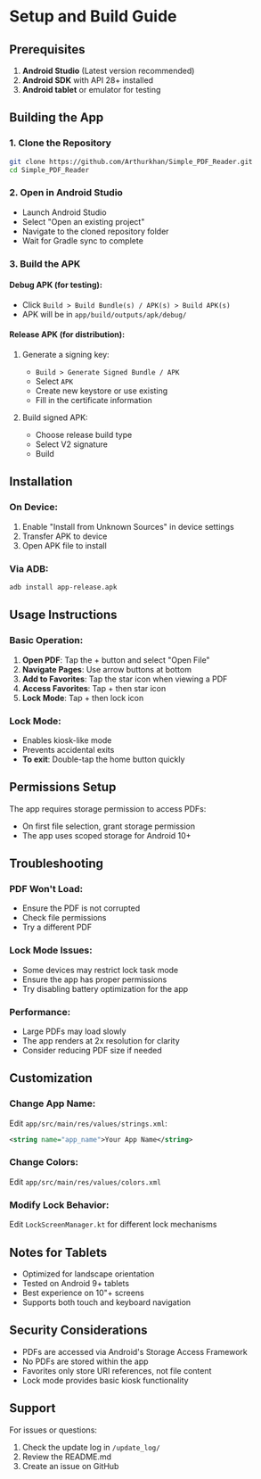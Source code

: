 # Setup and Build Guide

## Prerequisites

1. **Android Studio** (Latest version recommended)
2. **Android SDK** with API 28+ installed
3. **Android tablet** or emulator for testing

## Building the App

### 1. Clone the Repository
```bash
git clone https://github.com/Arthurkhan/Simple_PDF_Reader.git
cd Simple_PDF_Reader
```

### 2. Open in Android Studio
- Launch Android Studio
- Select "Open an existing project"
- Navigate to the cloned repository folder
- Wait for Gradle sync to complete

### 3. Build the APK

#### Debug APK (for testing):
- Click `Build > Build Bundle(s) / APK(s) > Build APK(s)`
- APK will be in `app/build/outputs/apk/debug/`

#### Release APK (for distribution):
1. Generate a signing key:
   - `Build > Generate Signed Bundle / APK`
   - Select `APK`
   - Create new keystore or use existing
   - Fill in the certificate information

2. Build signed APK:
   - Choose release build type
   - Select V2 signature
   - Build

## Installation

### On Device:
1. Enable "Install from Unknown Sources" in device settings
2. Transfer APK to device
3. Open APK file to install

### Via ADB:
```bash
adb install app-release.apk
```

## Usage Instructions

### Basic Operation:
1. **Open PDF**: Tap the + button and select "Open File"
2. **Navigate Pages**: Use arrow buttons at bottom
3. **Add to Favorites**: Tap the star icon when viewing a PDF
4. **Access Favorites**: Tap + then star icon
5. **Lock Mode**: Tap + then lock icon

### Lock Mode:
- Enables kiosk-like mode
- Prevents accidental exits
- **To exit**: Double-tap the home button quickly

## Permissions Setup

The app requires storage permission to access PDFs:
- On first file selection, grant storage permission
- The app uses scoped storage for Android 10+

## Troubleshooting

### PDF Won't Load:
- Ensure the PDF is not corrupted
- Check file permissions
- Try a different PDF

### Lock Mode Issues:
- Some devices may restrict lock task mode
- Ensure the app has proper permissions
- Try disabling battery optimization for the app

### Performance:
- Large PDFs may load slowly
- The app renders at 2x resolution for clarity
- Consider reducing PDF size if needed

## Customization

### Change App Name:
Edit `app/src/main/res/values/strings.xml`:
```xml
<string name="app_name">Your App Name</string>
```

### Change Colors:
Edit `app/src/main/res/values/colors.xml`

### Modify Lock Behavior:
Edit `LockScreenManager.kt` for different lock mechanisms

## Notes for Tablets

- Optimized for landscape orientation
- Tested on Android 9+ tablets
- Best experience on 10"+ screens
- Supports both touch and keyboard navigation

## Security Considerations

- PDFs are accessed via Android's Storage Access Framework
- No PDFs are stored within the app
- Favorites only store URI references, not file content
- Lock mode provides basic kiosk functionality

## Support

For issues or questions:
1. Check the update log in `/update_log/`
2. Review the README.md
3. Create an issue on GitHub
